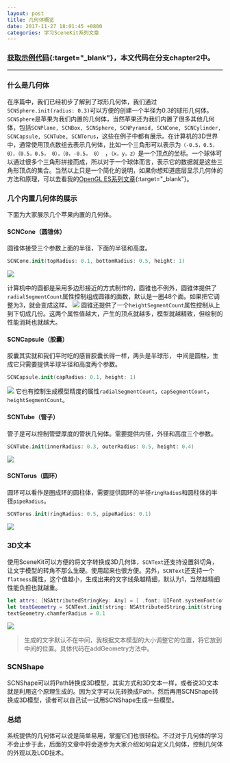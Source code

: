 ```yaml
---
layout: post
title: 几何体概览
date: 2017-11-27 18:01:45 +0800
categories: 学习SceneKit系列文章
---
```

### [获取示例代码](https://github.com/SquarePants1991/LearnSceneKit){:target="_blank"}，本文代码在分支chapter2中。
***

### 什么是几何体
在序篇中，我们已经初步了解到了球形几何体，我们通过` SCNSphere.init(radius: 0.3)`可以方便的创建一个半径为0.3的球形几何体。`SCNSphere`是苹果为我们内置的几何体，当然苹果还为我们内置了很多其他几何体，包括`SCNPlane, SCNBox, SCNSphere, SCNPyramid, SCNCone, SCNCylinder, SCNCapsule, SCNTube, SCNTorus`，这些在例子中都有展示。在计算机的3D世界中，通常使用顶点数组去表示几何体，比如一个三角形可以表示为`（-0.5，0.5， 0），（0.5，0.5， 0），（0，-0.5， 0） `，`（x，y，z）`是一个顶点的坐标。一个球体可以通过很多个三角形拼接而成，所以对于一个球体而言，表示它的数据就是这些三角形顶点的集合。当然以上只是一个简化的说明，如果你想知道底层显示几何体的方法和原理，可以去看我的[OpenGL ES系列文章](http://www.gltech.win/categories/%E5%AD%A6%E4%B9%A0OpenGLES%E7%B3%BB%E5%88%97%E6%96%87%E7%AB%A0.html){:target="_blank"}。

### 几个内置几何体的展示
下面为大家展示几个苹果内置的几何体。

#### SCNCone（圆锥体）
圆锥体接受三个参数上面的半径，下面的半径和高度。
```swift
SCNCone.init(topRadius: 0.1, bottomRadius: 0.5, height: 1)
```
![](http://upload-images.jianshu.io/upload_images/2949750-01282e3f1055a9bf.png?imageMogr2/auto-orient/strip%7CimageView2/2/w/1240)

计算机中的圆都是采用多边形接近的方式制作的，圆锥也不例外，圆锥体提供了`radialSegmentCount`属性控制组成圆锥的面数，默认是一圈48个面。如果把它调整为3，就会变成这样。
![](http://upload-images.jianshu.io/upload_images/2949750-7032a7a57c454747.png?imageMogr2/auto-orient/strip%7CimageView2/2/w/1240)
圆锥还提供了一个`heightSegmentCount`属性控制从上到下切成几份。这两个属性值越大，产生的顶点就越多，模型就越精致，但绘制的性能消耗也就越大。

#### SCNCapsule（胶囊）
胶囊其实就和我们平时吃的感冒胶囊长得一样，两头是半球形，
中间是圆柱，生成它只需要提供半球半径和高度两个参数。
```swift
SCNCapsule.init(capRadius: 0.1, height: 1)
```
![](http://upload-images.jianshu.io/upload_images/2949750-ca3caf78a34ee33c.png?imageMogr2/auto-orient/strip%7CimageView2/2/w/1240)
它也有控制生成模型精度的属性`radialSegmentCount`，`capSegmentCount`，`heightSegmentCount`。

#### SCNTube（管子）
管子是可以控制管壁厚度的管状几何体。需要提供内径，外径和高度三个参数。
```swift
SCNTube.init(innerRadius: 0.3, outerRadius: 0.5, height: 0.4)
```
![](http://upload-images.jianshu.io/upload_images/2949750-42d3c5c2aeced34b.png?imageMogr2/auto-orient/strip%7CimageView2/2/w/1240)

#### SCNTorus（圆环）
圆环可以看作是圈成环的圆柱体，需要提供圆环的半径`ringRadius`和圆柱体的半径`pipeRadius`。
```swift
SCNTorus.init(ringRadius: 0.5, pipeRadius: 0.1)
```
![](http://upload-images.jianshu.io/upload_images/2949750-65ac60d9679c19f4.png?imageMogr2/auto-orient/strip%7CimageView2/2/w/1240)

### 3D文本
使用SceneKit可以方便的将文字转换成3D几何体，`SCNText`还支持设置斜切角，让文字模型的转角不那么生硬。使用起来也很方便。另外，`SCNText`还支持一个`flatness`属性，这个值越小，生成出来的文字线条越精细，默认为1，当然越精细性能负担也就越重。
```swift
let attrs: [NSAttributedStringKey: Any] = [ .font: UIFont.systemFont(ofSize: 1) ]
let textGeometry = SCNText.init(string: NSAttributedString.init(string: "handy\nTool", attributes: attrs), extrusionDepth: 0.4)
textGeometry.chamferRadius = 0.1
```
![](http://upload-images.jianshu.io/upload_images/2949750-242a8df8d7a8dae2.png?imageMogr2/auto-orient/strip%7CimageView2/2/w/1240)
> 生成的文字默认不在中间，我根据文本模型的大小调整它的位置，将它放到中间的位置。具体代码在addGeometry方法中。

### SCNShape
SCNShape可以将Path转换成3D模型，其实方式和3D文本一样，或者说3D文本就是利用这个原理生成的。因为文字可以先转换成Path，然后再用SCNShape转换成3D模型，读者可以自己试一试用SCNShape生成一些模型。

### 总结
系统提供的几何体可以说是简单易用，掌握它们也很轻松。不过对于几何体的学习不会止步于此，后面的文章中将会逐步为大家介绍如何自定义几何体，控制几何体的外观以及LOD技术。


